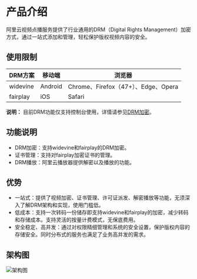 # 产品介绍

阿里云视频点播服务提供了行业通用的DRM（Digital Rights Management）加密方式，通过一站式添加和管理，轻松保护版权视频内容的安全。

## 使用限制

|DRM方案|移动端|浏览器|
|-----|---|---|
|widevine|Android|Chrome、Firefox（47+）、Edge、Opera|
|fairplay|iOS|Safari|

**说明：** 目前DRM功能仅支持控制台使用，详情请参见[DRM加密](/cn.zh-CN/控制台指南/DRM管理/DRM加密.md)。

## 功能说明

-   DRM加密：支持widevine和fairplay的DRM加密。
-   证书管理：支持对fairplay加密证书的管理。
-   DRM播放：阿里云播放器提供解密以及播放的功能。

## 优势

-   一站式：提供了视频加密、证书管理、许可证派发、解密播放等功能，无须深入了解DRM架构和实现，使用门槛低。
-   低成本：支持一次转码一份储存即支持widevine和fairplay的加密，减少转码和存储成本。支持灵活的按量计费模式，无保底费用。
-   安全稳定、高并发：通过对权限精细管理和系统的安全设置，保护版权内容的存储安全。同时分布式的服务也满足了业务高并发的需求。

## 架构图

![架构图](https://static-aliyun-doc.oss-cn-hangzhou.aliyuncs.com/assets/img/zh-CN/5866793061/p177190.jpg)

